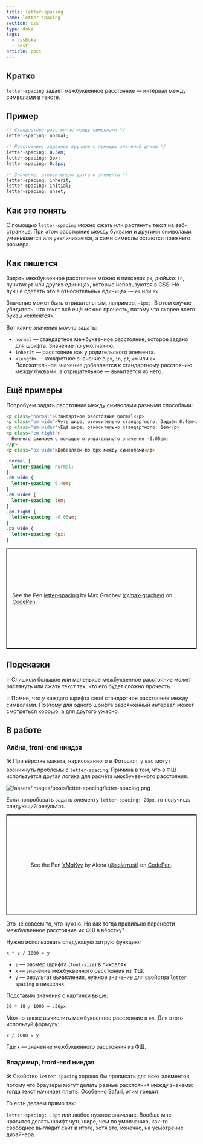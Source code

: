 ```yaml
---
title: letter-spacing
name: letter-spacing
section: css
type: doka
tags:
  - cssDoka
  - post
article: post
---
```


## Кратко

`letter-spacing` задаёт межбуквенное расстояние — интервал между символами в тексте.

## Пример

```css
/* Стандартное расстояние между символами */
letter-spacing: normal;

/* Расстояние, заданное вручную с помощью значений длины */
letter-spacing: 0.3em;
letter-spacing: 3px;
letter-spacing: 0.3px;

/* Значение, относительно другого элемента */
letter-spacing: inherit;
letter-spacing: initial;
letter-spacing: unset;
```

## Как это понять

С помощью `letter-spacing` можно сжать или растянуть текст на веб-странице. При этом расстояние между буквами и другими символами уменьшается или увеличивается, а сами символы остаются прежнего размера.

## Как пишется

Задать межбуквенное расстояние можно в пикселях `px`, дюймах `in`, пунктах `pt` или других единицах, которые используются в CSS. Но лучше сделать это в относительных единицах — `em` или `ex`.

Значение может быть отрицательным, например, `-1px;`. В этом случае убедитесь, что текст всё ещё можно прочесть, потому что скорее всего буквы «склеятся».

Вот какие значения можно задать:

- `normal` — стандартное межбуквенное расстояние, которое задано для шрифта. Значение по умолчанию.
- `inherit` — расстояние как у родительского элемента.
- `<length>` — конкретное значение в `px`, `in`, `pt`, `em` или `ex`. Положительное значение добавляется к стандартному расстоянию между буквами, а отрицательное — вычитается из него.

## Ещё примеры

Попробуем задать расстояние между символами разными способами:

```html
<p class="normal">Стандартное расстояние normal</p>
<p class="em-wide">Чуть шире, относительно стандартного. Задаём 0.4em</p>
<p class="em-wider">Ещё шире, относительно стандартного: 1em</p>
<p class="em-tight">
  Немного сжимаем с помощью отрицательного значения -0.05em;
</p>
<p class="px-wide">Добавляем по 6px между символами</p>
```

```css
.normal {
  letter-spacing: normal;
}
.em-wide {
  letter-spacing: 0.4em;
}
.em-wider {
  letter-spacing: 1em;
}
.em-tight {
  letter-spacing: -0.05em;
}
.px-wide {
  letter-spacing: 6px;
}
```

<p class="codepen" data-height="265" data-theme-id="light" data-default-tab="html,result" data-user="max-grachev" data-slug-hash="BEaZmG" style="height: 265px; box-sizing: border-box; display: flex; align-items: center; justify-content: center; border: 2px solid; margin: 1em 0; padding: 1em;" data-pen-title="letter-spacing">
  <span>See the Pen <a href="https://codepen.io/max-grachev/pen/BEaZmG">
  letter-spacing</a> by Max Grachev (<a href="https://codepen.io/max-grachev">@max-grachev</a>)
  on <a href="https://codepen.io">CodePen</a>.</span>
</p>

## Подсказки

💡 Слишком большое или маленькое межбуквенное расстояние может растянуть или сжать текст так, что его будет сложно прочесть.

💡 Помни, что у каждого шрифта своё стандартное расстояние между символами. Поэтому для одного шрифта разряженный интервал может смотреться хорошо, а для другого ужасно.

## В работе

### Алёна, front-end ниндзя

🛠 При вёрстке макета, нарисованного в Фотошоп, у вас могут возникнуть проблемы с `letter-spacing`. Причина в том, что в ФШ используется другая логика для расчёта межбуквенного расстояния.

![/assets/images/posts/letter-spacing/letter-spacing.png](/assets/images/posts/letter-spacing/letter-spacing.png)

Если попробовать задать элементу `letter-spacing: 20px`, то получишь следующий результат.

<p class="codepen" data-height="265" data-theme-id="light" data-default-tab="css,result" data-user="solarrust" data-slug-hash="YMgKyy" style="height: 265px; box-sizing: border-box; display: flex; align-items: center; justify-content: center; border: 2px solid; margin: 1em 0; padding: 1em;" data-pen-title="YMgKyy">
  <span>See the Pen <a href="https://codepen.io/solarrust/pen/YMgKyy">
  YMgKyy</a> by Alena (<a href="https://codepen.io/solarrust">@solarrust</a>)
  on <a href="https://codepen.io">CodePen</a>.</span>
</p>
<script async src="https://static.codepen.io/assets/embed/ei.js"></script>

Это не совсем то, что нужно. Но как тогда правильно перенести межбуквенное расстояние их ФШ в вёрстку?

Нужно использовать следующую хитрую функцию:

```
x * z / 1000 = y
```

- `z` — размер шрифта (`font-size`) в пикселях.
- `x` — значение межбуквенного расстояния из ФШ.
- `y` — результат вычисления, нужное значение для свойства `letter-spacing` в пикселях.

Подставим значения с картинки выше:

```
20 * 18 / 1000 = .36px
```

Можно также вычислить межбуквенное расстояние в `em`. Для этого используй формулу:

```
x / 1000 = y
```

Где `x` — значение межбуквенного расстояния из ФШ.

### Владимир, front-end ниндзя

🛠 Свойство `letter-spacing` хорошо бы прописать для всех элементов, потому что браузеры могут делать разные расстояния между знаками: тогда текст начинает плыть. Особенно Safari, этим грешит.

То есть делаем прямо так:

`letter-spacing: .3pt` или любое нужное значение. Вообще мне нравится делать шрифт чуть шире, чем по умолчанию, как-то свободнее выглядит сайт в итоге, хотя это, конечно, на усмотрение дизайнера.

